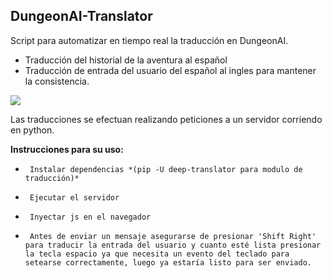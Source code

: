## **DungeonAI-Translator**

Script para automatizar en tiempo real la traducción en DungeonAI.

- Traducción del historial de la aventura al español
- Traducción de entrada del usuario del español al ingles para mantener la consistencia.

![](https://play-lh.googleusercontent.com/euTZxOt7w8chhedpujZnAX7F-s5jMACh-ivyf3cCg7nCFwCrnl6HaVG8gOqeu3CgBmJ-)

Las traducciones se efectuan realizando peticiones a un servidor corriendo en python. 


**Instrucciones para su uso:**
-      Instalar dependencias *(pip -U deep-translator para modulo de traducción)*
-      Ejecutar el servidor
-      Inyectar js en el navegador
-      Antes de enviar un mensaje asegurarse de presionar 'Shift Right' para traducir la entrada del usuario y cuanto esté lista presionar la tecla espacio ya que necesita un evento del teclado para setearse correctamente, luego ya estaría listo para ser enviado.